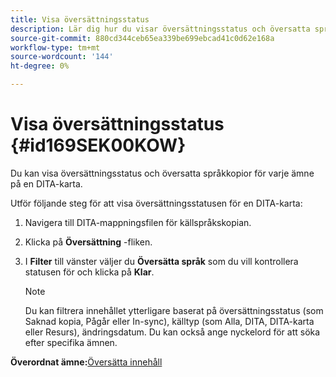 ```yaml
---
title: Visa översättningsstatus
description: Lär dig hur du visar översättningsstatus och översatta språkkopior för varje ämne i en DITA-karta i AEM.
source-git-commit: 880cd344ceb65ea339be699ebcad41c0d62e168a
workflow-type: tm+mt
source-wordcount: '144'
ht-degree: 0%

---
```


# Visa översättningsstatus {#id169SEK00KOW}

Du kan visa översättningsstatus och översatta språkkopior för varje ämne på en DITA-karta.

Utför följande steg för att visa översättningsstatusen för en DITA-karta:

1. Navigera till DITA-mappningsfilen för källspråkskopian.
1. Klicka på **Översättning** -fliken.
1. I **Filter** till vänster väljer du **Översätta språk** som du vill kontrollera statusen för och klicka på **Klar**.

   >[!NOTE]
   >
   > Du kan filtrera innehållet ytterligare baserat på översättningsstatus \(som Saknad kopia, Pågår eller In-sync\), källtyp \(som Alla, DITA, DITA-karta eller Resurs\), ändringsdatum. Du kan också ange nyckelord för att söka efter specifika ämnen.

**Överordnat ämne:**[&#x200B;Översätta innehåll](translation.md)
